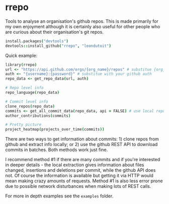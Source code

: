 rrepo
=====

Tools to analyse an organisation's github repos. This is made primarily for my own enjoyment although it is certainly also useful for other people who are curious about their organisation's git repos.

```coffee
install.packages("devtools")
devtools::install_github("rrepo", "leondutoit")
```

Quick example:
```coffee
library(rrepo)
url <- "https://api.github.com/orgs/{org_name}/repos" # substitue {org_name} with name
auth <- "{username}:{password}" # substitue with your github auth
repo_data <- get_repo_data(url, auth)

# Repo level info
repo_language(repo_data)

# Commit level info
clone_repos(repo_data)
commits <- get_all_commit_data(repo_data, api = FALSE) # use local repos
author_contributions(commits)

# Pretty picture
project_heatmap(projects_over_time(commits))

```
There are two ways to get information about commits: 1) clone repos from github and extract info locally; or 2) use the github REST API to download commits in batches. Both methods work just fine.

I recommend method #1 if there are many commits and if you're interested in deeper details - the local extraction gives information about files changed, insertions and deletions per commit, while the github API does not. Of course the information is available but getting it via HTTP would mean making crazy amounts of requests. Method #1 is also less error prone due to possible network disturbances when making lots of REST calls.

For more in depth examples see the `examples` folder.
